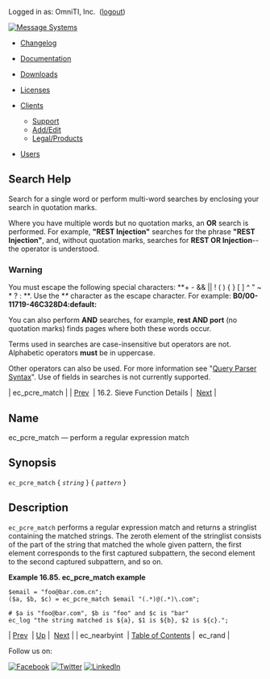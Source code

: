 Logged in as: OmniTI, Inc.  ([logout](https://support.messagesystems.com/logout.php))

[![Message Systems](https://support.messagesystems.com/images/ms-white205.png)](https://support.messagesystems.com/start.php) 

*   [Changelog](https://support.messagesystems.com/start.php?show=changelog)
*   [Documentation](https://support.messagesystems.com/docs/)
*   [Downloads](https://support.messagesystems.com/start.php)

*   [Licenses](https://support.messagesystems.com/license_summary.php)
*   <a href="">Clients</a>
    *   [Support](https://support.messagesystems.com/cs.php)
    *   [Add/Edit](https://support.messagesystems.com/edit_client.php)
    *   [Legal/Products](https://support.messagesystems.com/edit_products.php)
*   [Users](https://support.messagesystems.com/edit_customer.php)

## Search Help

Search for a single word or perform multi-word searches by enclosing your search in quotation marks.

Where you have multiple words but no quotation marks, an **OR** search is performed. For example, **"REST Injection"** searches for the phrase **"REST Injection"**, and, without quotation marks, searches for **REST OR Injection**--the operator is understood.

### Warning

You must escape the following special characters: **+ - && || ! ( ) { } [ ] ^ " ~ * ? : \**. Use the **\** character as the escape character. For example: **B0/00-11719-46C328D4\:default\:**

You can also perform **AND** searches, for example, **rest AND port** (no quotation marks) finds pages where both these words occur.

Terms used in searches are case-insensitive but operators are not. Alphabetic operators **must** be in uppercase.

Other operators can also be used. For more information see "[Query Parser Syntax](https://lucene.apache.org/core/old_versioned_docs/versions/3_0_0/queryparsersyntax.html)". Use of fields in searches is not currently supported.

| ec_pcre_match |
| [Prev](sieve.ref.ec_nearbyint.php)  | 16.2. Sieve Function Details |  [Next](sieve.ref.ec_rand.php) |

<a name="sieve.ref.ec_pcre_match"></a>
## Name

ec_pcre_match — perform a regular expression match

## Synopsis

`ec_pcre_match` { *`string`* } { *`pattern`* }

<a name="idp30363808"></a>
## Description

`ec_pcre_match` performs a regular expression match and returns a stringlist containing the matched strings. The zeroth element of the stringlist consists of the part of the string that matched the whole given pattern, the first element corresponds to the first captured subpattern, the second element to the second captured subpattern, and so on.

<a name="example.ec_pcre_match"></a>

**Example 16.85. ec_pcre_match example**

```
$email = "foo@bar.com.cn";
($a, $b, $c) = ec_pcre_match $email "(.*)@(.*)\.com";

# $a is "foo@bar.com", $b is "foo" and $c is "bar"
ec_log "the string matched is ${a}, $1 is ${b}, $2 is ${c}.";
```

| [Prev](sieve.ref.ec_nearbyint.php)  | [Up](sieve.ref.files.php) |  [Next](sieve.ref.ec_rand.php) |
| ec_nearbyint  | [Table of Contents](index.php) |  ec_rand |

Follow us on:

[![Facebook](https://support.messagesystems.com/images/icon-facebook.png)](http://www.facebook.com/messagesystems) [![Twitter](https://support.messagesystems.com/images/icon-twitter.png)](http://twitter.com/#!/MessageSystems) [![LinkedIn](https://support.messagesystems.com/images/icon-linkedin.png)](http://www.linkedin.com/company/message-systems)